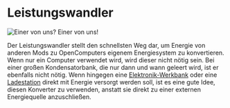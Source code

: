 # Leistungswandler

![Einer von uns? Einer von uns!](oredict:oc:powerConverter)

Der Leistungswandler stellt den schnellsten Weg dar, um Energie von anderen Mods zu OpenComputers eigenem Energiesystem zu konvertieren. Wenn nur ein Computer verwendet wird, wird dieser nicht nötig sein. Bei einer großen Kondensatorbank, die nur dann und wann geleert wird, ist er ebenfalls nicht nötig. Wenn hingegen eine [Elektronik-Werkbank](assembler.md) oder eine [Ladestation](charger.md) direkt mit Energie versorgt werden soll, ist es eine gute Idee, diesen Konverter zu verwenden, anstatt sie direkt zu einer externen Energiequelle anzuschließen.
